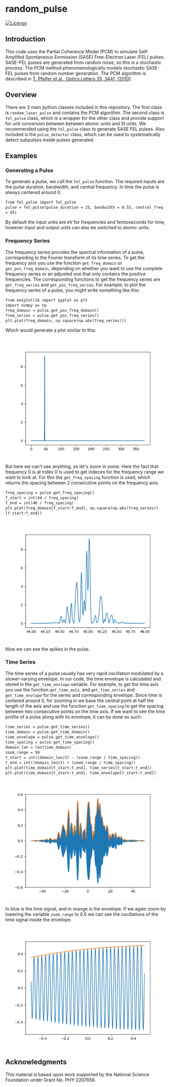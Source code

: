 # random_pulse 
<!-- ![Version](https://img.shields.io/badge/version-v1.00.000-blue) -->
<!-- [![python](https://img.shields.io/badge/Python-3.9-3776AB.svg?style=flat&logo=python&logoColor=white)](https://www.python.org) -->
[![License](https://img.shields.io/badge/license-BSD-lightgray)](https://github.com/NilsSomm/random_pulse/blob/main/LICENSE)

## Introduction
This code uses the Partial Coherence Model (PCM) to simulate Self-Amplifed Spontaneous Emmission (SASE) Free-Electron Laser (FEL) pulses. SASE-FEL pulses are generated from random noise, so this is a stochastic process. The PCM method phenomenologically models stochastic SASE-FEL pulses from random number generation. The PCM algorithm is described in [T. Pfeifer et al., Optics Letters 35, 3441, (2010)](https://doi.org/10.1364/OL.35.003441).

## Overview
There are 3 main python classes included in this repository. The first class is `random_laser_pulse` and contains the PCM algorithm. The second class is `fel_pulse` class, which is a wrapper for the other class and provide support for unit conversion between between atomic units and SI units. We recommended using the `fel_pulse` class to generate SASE FEL pulses. Also included is the `pulse_detector` class, which can be used to systematically detect subpulses inside pulses generated.

## Examples
### Generating a Pulse
To generate a pulse, we call the `fel_pulse` function.
The required inputs are the pulse duration, bandwidth, and central frequency. In time the pulse is always centered around 0.
```
from fel_pulse import fel_pulse
pulse = fel_pulse(pulse_duration = 25, bandwidth = 0.55, central_freq = 45)
```
By default the input units are eV for frequencies and femtoseconds for time, however input and output units can also be switched to atomic units.
### Frequency Series
The frequency series provides the spectral information of a pulse, correspoding to the Fourier transform of its time series. To get the frequency axis you use the function `get_freq_domain` or `get_pos_freq_domain`, depending on whether you want to use the complete frequency series or an adjusted one that only contains the positive frequencies. The corresponding functions to get the frequency series are `get_freq_series` and `get_pos_freq_series`. For example, to plot the frequency series of a pulse, you might write something like this:
```
from matplotlib import pyplot as plt
import numpy as np
freq_domain = pulse.get_pos_freq_domain()
freq_series = pulse.get_pos_freq_series()
plt.plot(freq_domain, np.square(np.abs(freq_series)))
```
Which would generate a plot similar to this:

![The plotted frequency series of generated pulse, but so zoomed out no features are visible](example_freq_zoomout.png)

But here we can't see anything, so let's zoom in some. Here the fact that frequency 0 is at index 0 is used to get indeces for the frequency range we want to look at. For this the `get_freq_spacing` function is used, which returns the spacing between 2 consecutive points on the frequency axis.
```
freq_spacing = pulse.get_freq_spacing()
f_start = int(44 / freq_spacing)
f_end = int(46 / freq_spacing)
plt.plot(freq_domain[f_start:f_end], np.square(np.abs(freq_series))[f_start:f_end])
```
![A more zoomed in version of the previous plot, now there are visible distinct spikes in the pulse](example_freq_zoomin.png)

Now we can see the spikes in the pulse.
### Time Series
The time series of a pulse usually has very rapid oscillation modulated by a slower-varying envelope. In our code, the time envelope is calculated and stored in the `get_time_envlope` variable. For example, to get the time axis you use the function `get_time_axis`, and `get_time_series` and `get_time_envlope` for the series and corresponding envelope. Since time is centered around 0, for zooming in we base the central point at half the length of the axis and use the function `get_time_spacing` to get the spacing between two consecutive points on the time axis. If we want to see the time profile of a pulse along with its envelope, it can be done as such:
```
time_series = pulse.get_time_series()
time_domain = pulse.get_time_domain()
time_envelope = pulse.get_time_envelope()
time_spacing = pulse.get_time_spacing()
domain_len = len(time_domain)
zoom_range = 50
t_start = int((domain_len/2) - (zoom_range / time_spacing))
t_end = int((domain_len/2) + (zoom_range / time_spacing))
plt.plot(time_domain[t_start:t_end], time_series[t_start:t_end])
plt.plot(time_domain[t_start:t_end], time_envelope[t_start:t_end])
```
![The plotted time series of generated pulse with a line for the envelope plotted as well](example_time_zoomout.png)

In blue is the time signal, and in orange is the envelope. If we again zoom by lowering the variable `zoom_range` to 0.5 we can see the oscillations of the time signal inside the envelope.

![A more zoomed in version of the previous plot, now there are visible distinct oscillations in the pulse](example_time_zoomin.png)

## Acknowledgments
This material is based upon work supported by the National Science Foundation under Grant No. PHY-2207656.
